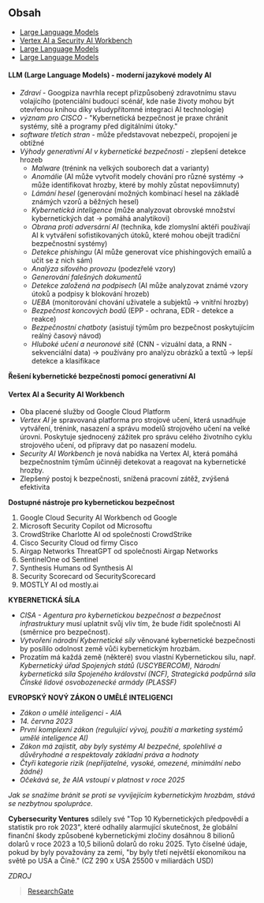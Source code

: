 ## Obsah

- [Large Language Models](#LLM)
- [Vertex AI a Security AI Workbench](#VASAW)
- [Large Language Models](#LLM)
- [Large Language Models](#LLM)


#### LLM (Large Language Models) - moderní jazykové modely AI

- _Zdraví_ - Googpiza navrhla recept přizpůsobený zdravotnímu stavu volajícího (potenciální budoucí scénář, kde naše životy mohou být otevřenou knihou díky všudypřítomné integraci AI technologie)
- _význam pro CISCO_ - "Kybernetická bezpečnost je praxe chránit systémy, sítě a programy před digitálními útoky."
- _software třetích stran_ - může představovat nebezpečí, propojení je obtížné
- _Výhody generativní AI v kybernetické bezpečnosti_ - zlepšení detekce hrozeb
  - _Malware_ (trénink na velkých souborech dat a varianty)
  - _Anomálie_ (AI může vytvořit modely chování pro různé systémy -> může identifikovat hrozby, které by mohly zůstat nepovšimnuty)
  - _Lámání hesel_ (generování možných kombinací hesel na základě známých vzorů a běžných hesel)
  - _Kybernetická inteligence_ (může analyzovat obrovské množství kybernetických dat -> pomáhá analytikovi)
  - _Obrana proti adversární AI_ (technika, kde zlomyslní aktéři používají AI k vytváření sofistikovaných útoků, které mohou obejít tradiční bezpečnostní systémy)
  - _Detekce phishingu_ (AI může generovat více phishingových emailů a učit se z nich sám)
  - _Analýza síťového provozu_ (podezřelé vzory)
  - _Generování falešných dokumentů_
  - _Detekce založená na podpisech_ (AI může analyzovat známé vzory útoků a podpisy k blokování hrozeb)
  - _UEBA_ (monitorování chování uživatele a subjektů -> vnitřní hrozby)
  - _Bezpečnost koncových bodů_ (EPP - ochrana, EDR - detekce a reakce)
  - _Bezpečnostní chatboty_ (asistují týmům pro bezpečnost poskytujícím reálný časový návod)
  - _Hluboké učení a neuronové sítě_ (CNN - vizuální data, a RNN - sekvenciální data) -> používány pro analýzu obrázků a textů -> lepší detekce a klasifikace

**Řešení kybernetické bezpečnosti pomocí generativní AI**

#### Vertex AI a Security AI Workbench

- Oba placené služby od Google Cloud Platform
- _Vertex AI_ je spravovaná platforma pro strojové učení, která usnadňuje vytváření, trénink, nasazení a správu modelů strojového učení na velké úrovni. Poskytuje sjednocený zážitek pro správu celého životního cyklu strojového učení, od přípravy dat po nasazení modelu.
- _Security AI Workbench_ je nová nabídka na Vertex AI, která pomáhá bezpečnostním týmům účinněji detekovat a reagovat na kybernetické hrozby.
- Zlepšený postoj k bezpečnosti, snížená pracovní zátěž, zvýšená efektivita

**Dostupné nástroje pro kybernetickou bezpečnost**

1. Google Cloud Security AI Workbench od Google
2. Microsoft Security Copilot od Microsoftu
3. CrowdStrike Charlotte AI od společnosti CrowdStrike
4. Cisco Security Cloud od firmy Cisco
5. Airgap Networks ThreatGPT od společnosti Airgap Networks
6. SentinelOne od Sentinel
7. Synthesis Humans od Synthesis AI
8. Security Scorecard od SecurityScorecard
9. MOSTLY AI od mostly.ai

**KYBERNETICKÁ SÍLA**

- _CISA - Agentura pro kybernetickou bezpečnost a bezpečnost infrastruktury_ musí uplatnit svůj vliv tím, že bude řídit společnosti AI (směrnice pro bezpečnost).
- _Vytvoření národní Kybernetické síly_ věnované kybernetické bezpečnosti by posílilo odolnost země vůči kybernetickým hrozbám.
- Prozatím má každá země (některé) svou vlastní Kybernetickou sílu, např. _Kybernetický úřad Spojených států (USCYBERCOM), Národní kybernetická síla Spojeného království (NCF), Strategická podpůrná síla Čínské lidové osvobozenecké armády (PLASSF)_

**EVROPSKÝ NOVÝ ZÁKON O UMĚLÉ INTELIGENCI**

- _Zákon o umělé inteligenci - AIA_
- _14. června 2023_
- _První komplexní zákon (regulující vývoj, použití a marketing systémů umělé inteligence AI)_
- _Zákon má zajistit, aby byly systémy AI bezpečné, spolehlivé a důvěryhodné a respektovaly základní práva a hodnoty_
- _Čtyři kategorie rizik (nepřijatelné, vysoké, omezené, minimální nebo žádné)_
- _Očekává se, že AIA vstoupí v platnost v roce 2025_

_Jak se snažíme bránit se proti se vyvíjejícím kybernetickým hrozbám, stává se nezbytnou spolupráce._

**Cybersecurity Ventures** sdílely své "Top 10 Kybernetických předpovědí a statistik pro rok 2023", které odhalily alarmující skutečnost, že globální finanční škody způsobené kybernetickými zločiny dosáhnou 8 bilionů dolarů v roce 2023 a 10,5 bilionů dolarů do roku 2025. Tyto číselné údaje, pokud by byly považovány za zemi, "by byly třetí největší ekonomikou na světě po USA a Číně." (CZ 290 x USA 25500 v miliardách USD)

_ZDROJ_

> [ResearchGate](https://www.researchgate.net/publication/373222263_Synergizing_Generative_AI_and_Cybersecurity_Roles_of_Generative_AI_Entities_Companies_Agencies_and_Government_in_Enhancing_Cybersecurity)
